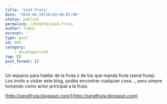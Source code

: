 ```yaml
---
title: 'Send Fruta'
date: '2010-04-24T20:03:40-03:00'
status: publish
permalink: /2010/04/send-fruta
author: fideo
excerpt: ''
type: post
id: 499
category:
    - Uncategorized
tag: []
post_format: []
---
```

Un espacio para hablar de la fruta o de los que manda fruta (send fruta).  
Los invito a visitar este blog, podés encontrar cualquier cosa…, pero simpre tomando como actor principal a la fruta.

[http://sendfruta.blogspot.com/](http://sendfruta.blogspot.com)